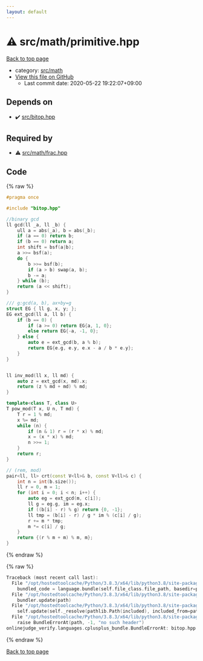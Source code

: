 ```yaml
---
layout: default
---
```


<!-- mathjax config similar to math.stackexchange -->
<script type="text/javascript" async
  src="https://cdnjs.cloudflare.com/ajax/libs/mathjax/2.7.5/MathJax.js?config=TeX-MML-AM_CHTML">
</script>
<script type="text/x-mathjax-config">
  MathJax.Hub.Config({
    TeX: { equationNumbers: { autoNumber: "AMS" }},
    tex2jax: {
      inlineMath: [ ['$','$'] ],
      processEscapes: true
    },
    "HTML-CSS": { matchFontHeight: false },
    displayAlign: "left",
    displayIndent: "2em"
  });
</script>

<script type="text/javascript" src="https://cdnjs.cloudflare.com/ajax/libs/jquery/3.4.1/jquery.min.js"></script>
<script src="https://cdn.jsdelivr.net/npm/jquery-balloon-js@1.1.2/jquery.balloon.min.js" integrity="sha256-ZEYs9VrgAeNuPvs15E39OsyOJaIkXEEt10fzxJ20+2I=" crossorigin="anonymous"></script>
<script type="text/javascript" src="../../../assets/js/copy-button.js"></script>
<link rel="stylesheet" href="../../../assets/css/copy-button.css" />


# :warning: src/math/primitive.hpp

<a href="../../../index.html">Back to top page</a>

* category: <a href="../../../index.html#fb2ef479237c7a939531a404fd0e5cb7">src/math</a>
* <a href="{{ site.github.repository_url }}/blob/master/src/math/primitive.hpp">View this file on GitHub</a>
    - Last commit date: 2020-05-22 19:22:07+09:00




## Depends on

* :heavy_check_mark: <a href="../bitop.hpp.html">src/bitop.hpp</a>


## Required by

* :warning: <a href="frac.hpp.html">src/math/frac.hpp</a>


## Code

<a id="unbundled"></a>
{% raw %}
```cpp
#pragma once

#include "bitop.hpp"

//binary gcd
ll gcd(ll _a, ll _b) {
    ull a = abs(_a), b = abs(_b);
    if (a == 0) return b;
    if (b == 0) return a;
    int shift = bsf(a|b);
    a >>= bsf(a);
    do {
        b >>= bsf(b);
        if (a > b) swap(a, b);
        b -= a;
    } while (b);
    return (a << shift);
}

/// g:gcd(a, b), ax+by=g
struct EG { ll g, x, y; };
EG ext_gcd(ll a, ll b) {
    if (b == 0) {
        if (a >= 0) return EG{a, 1, 0};
        else return EG{-a, -1, 0};
    } else {
        auto e = ext_gcd(b, a % b);
        return EG{e.g, e.y, e.x - a / b * e.y};
    }
}


ll inv_mod(ll x, ll md) {
    auto z = ext_gcd(x, md).x;
    return (z % md + md) % md;
}

template<class T, class U>
T pow_mod(T x, U n, T md) {
    T r = 1 % md;
    x %= md;
    while (n) {
        if (n & 1) r = (r * x) % md;
        x = (x * x) % md;
        n >>= 1;
    }
    return r;
}

// (rem, mod)
pair<ll, ll> crt(const V<ll>& b, const V<ll>& c) {
    int n = int(b.size());
    ll r = 0, m = 1;
    for (int i = 0; i < n; i++) {
        auto eg = ext_gcd(m, c[i]);
        ll g = eg.g, im = eg.x;
        if ((b[i] - r) % g) return {0, -1};
        ll tmp = (b[i] - r) / g * im % (c[i] / g);
        r += m * tmp;
        m *= c[i] / g;
    }
    return {(r % m + m) % m, m};
}

```
{% endraw %}

<a id="bundled"></a>
{% raw %}
```cpp
Traceback (most recent call last):
  File "/opt/hostedtoolcache/Python/3.8.3/x64/lib/python3.8/site-packages/onlinejudge_verify/docs.py", line 349, in write_contents
    bundled_code = language.bundle(self.file_class.file_path, basedir=pathlib.Path.cwd())
  File "/opt/hostedtoolcache/Python/3.8.3/x64/lib/python3.8/site-packages/onlinejudge_verify/languages/cplusplus.py", line 185, in bundle
    bundler.update(path)
  File "/opt/hostedtoolcache/Python/3.8.3/x64/lib/python3.8/site-packages/onlinejudge_verify/languages/cplusplus_bundle.py", line 307, in update
    self.update(self._resolve(pathlib.Path(included), included_from=path))
  File "/opt/hostedtoolcache/Python/3.8.3/x64/lib/python3.8/site-packages/onlinejudge_verify/languages/cplusplus_bundle.py", line 187, in _resolve
    raise BundleErrorAt(path, -1, "no such header")
onlinejudge_verify.languages.cplusplus_bundle.BundleErrorAt: bitop.hpp: line -1: no such header

```
{% endraw %}

<a href="../../../index.html">Back to top page</a>

